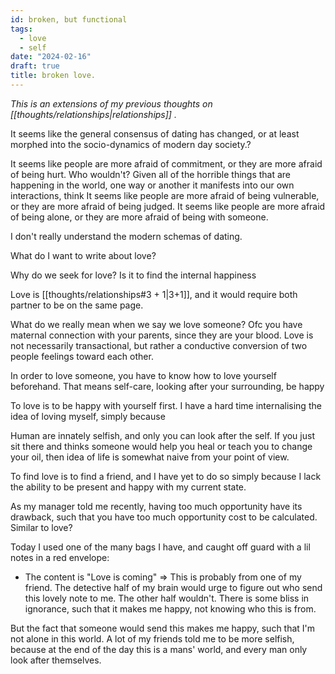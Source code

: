 ```yaml
---
id: broken, but functional
tags:
  - love
  - self
date: "2024-02-16"
draft: true
title: broken love.
---
```


_This is an extensions of my previous thoughts on [[thoughts/relationships|relationships]] ._

It seems like the general consensus of dating has changed, or at least morphed into the socio-dynamics of modern day society.?

It seems like people are more afraid of commitment, or they are more afraid of being hurt. Who wouldn't? Given all of the horrible things that are happening in the world, one way or another it manifests into our own interactions, think  It seems like people are more afraid of being vulnerable, or they are more afraid of being judged. It seems like people are more afraid of being alone, or they are more afraid of being with someone.

I don't really understand the modern schemas of dating.

What do I want to write about love?

Why do we seek for love? Is it to find the internal happiness

Love is [[thoughts/relationships#3 + 1|3+1]], and it would require both partner to be on the same page.

What do we really mean when we say we love someone? Ofc you have maternal connection with your parents, since they are your blood. Love is not necessarily transactional, but rather a conductive conversion of two people feelings toward each other.

In order to love someone, you have to know how to love yourself beforehand. That means self-care, looking after your surrounding, be happy

To love is to be happy with yourself first. I have a hard time internalising the idea of loving myself, simply because

Human are innately selfish,  and only you can look after the self. If you just sit there and thinks someone would help you heal or teach you to change your oil, then idea of life is somewhat naive from your point of view.

To find love is to find a friend, and I have yet to do so simply because I lack the ability to be present and happy with my current state.

As my manager told me recently, having too much opportunity have its drawback, such that you have too much opportunity cost to be calculated. Similar to love?

Today I used one of the many bags I have, and caught off guard with a lil notes in a red envelope:
- The content is "Love is coming"
=> This is probably from one of my friend. The detective half of my brain would urge to figure out who send this lovely note to me. The other half wouldn't. There is some bliss in ignorance, such that it makes me happy, not knowing who this is from.

But the fact that someone would send this makes me happy, such that I'm not alone in this world.
A lot of my friends told me to be more selfish, because at the end of the day this is a mans' world, and every man only look after themselves.
